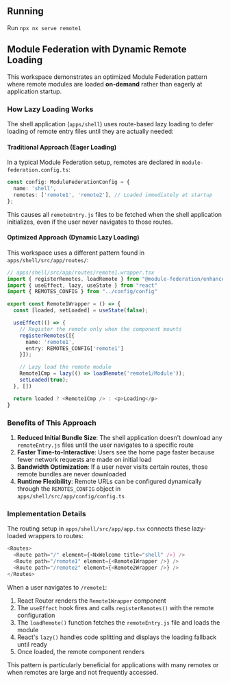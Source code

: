 ## Running
Run `npx nx serve remote1`

## Module Federation with Dynamic Remote Loading

This workspace demonstrates an optimized Module Federation pattern where remote modules are loaded **on-demand** rather than eagerly at application startup.

### How Lazy Loading Works

The shell application (`apps/shell`) uses route-based lazy loading to defer loading of remote entry files until they are actually needed:

#### Traditional Approach (Eager Loading)

In a typical Module Federation setup, remotes are declared in `module-federation.config.ts`:

```typescript
const config: ModuleFederationConfig = {
  name: 'shell',
  remotes: ['remote1', 'remote2'], // Loaded immediately at startup
};
```

This causes all `remoteEntry.js` files to be fetched when the shell application initializes, even if the user never navigates to those routes.

#### Optimized Approach (Dynamic Lazy Loading)

This workspace uses a different pattern found in `apps/shell/src/app/routes/`:

```typescript
// apps/shell/src/app/routes/remote1.wrapper.tsx
import { registerRemotes, loadRemote } from "@module-federation/enhanced/runtime"
import { useEffect, lazy, useState } from "react"
import { REMOTES_CONFIG } from "../config/config"

export const Remote1Wrapper = () => {
  const [loaded, setLoaded] = useState(false);

  useEffect(() => {
    // Register the remote only when the component mounts
    registerRemotes([{
      name: 'remote1',
      entry: REMOTES_CONFIG['remote1']
    }]);

    // Lazy load the remote module
    Remote1Cmp = lazy(() => loadRemote('remote1/Module'));
    setLoaded(true);
  }, [])

  return loaded ? <Remote1Cmp /> : <p>Loading</p>
}
```

### Benefits of This Approach

1. **Reduced Initial Bundle Size**: The shell application doesn't download any `remoteEntry.js` files until the user navigates to a specific route
2. **Faster Time-to-Interactive**: Users see the home page faster because fewer network requests are made on initial load
3. **Bandwidth Optimization**: If a user never visits certain routes, those remote bundles are never downloaded
4. **Runtime Flexibility**: Remote URLs can be configured dynamically through the `REMOTES_CONFIG` object in `apps/shell/src/app/config/config.ts`

### Implementation Details

The routing setup in `apps/shell/src/app/app.tsx` connects these lazy-loaded wrappers to routes:

```typescript
<Routes>
  <Route path="/" element={<NxWelcome title="shell" />} />
  <Route path="/remote1" element={<Remote1Wrapper />} />
  <Route path="/remote2" element={<Remote2Wrapper />} />
</Routes>
```

When a user navigates to `/remote1`:
1. React Router renders the `Remote1Wrapper` component
2. The `useEffect` hook fires and calls `registerRemotes()` with the remote configuration
3. The `loadRemote()` function fetches the `remoteEntry.js` file and loads the module
4. React's `lazy()` handles code splitting and displays the loading fallback until ready
5. Once loaded, the remote component renders

This pattern is particularly beneficial for applications with many remotes or when remotes are large and not frequently accessed.

